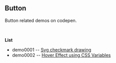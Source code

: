 ## Button

Button related demos on codepen.

&nbsp;

**List**

* demo0001 -- [Svg checkmark drawing](https://codepen.io/eliedim/pen/jZxdqy)
* demo0002 -- [Hover Effect using CSS Variables](https://codepen.io/rauldronca/pen/WMayrP)
